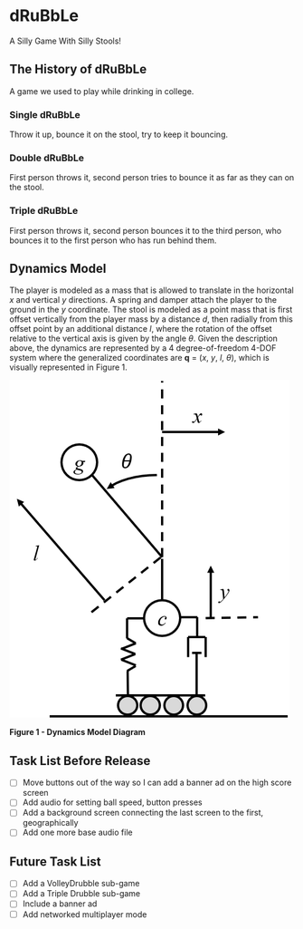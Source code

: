 # dRuBbLe
A Silly Game With Silly Stools!

## The History of dRuBbLe
A game we used to play while drinking in college.

### Single dRuBbLe
Throw it up, bounce it on the stool, try to keep it bouncing.

### Double dRuBbLe
First person throws it, second person tries to bounce it as far as they can on the stool.

### Triple dRuBbLe
First person throws it, second person bounces it to the third person, who bounces it to the first person who has run behind them.

## Dynamics Model
The player is modeled as a mass that is allowed to translate in the horizontal *x* and vertical *y* directions. 
A spring and damper attach the player to the ground in the *y* coordinate.
The stool is modeled as a point mass that is first offset vertically from the player mass by a distance *d*, then radially from this offset point by an additional distance *l*, where the rotation of the offset relative to the vertical axis is given by the angle $\theta$.
Given the description above, the dynamics are represented by a 4 degree-of-freedom 4-DOF system where the generalized coordinates are **q** = (*x*, *y*, *l*, *$\theta$*), which is visually represented in Figure 1.

![Dynamics Model Diagram](extra_data/figs/diagram.png)

**Figure 1 - Dynamics Model Diagram**


## Task List Before Release
- [ ] Move buttons out of the way so I can add a banner ad on the high score screen
- [ ] Add audio for setting ball speed, button presses
- [ ] Add a background screen connecting the last screen to the first, geographically
- [ ] Add one more base audio file

## Future Task List
- [ ] Add a VolleyDrubble sub-game
- [ ] Add a Triple Drubble sub-game
- [ ] Include a banner ad
- [ ] Add networked multiplayer mode
